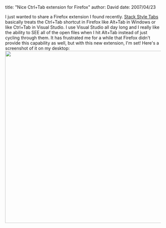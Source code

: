 
title: "Nice Ctrl+Tab extension for Firefox"
author: David
date: 2007/04/23

I just wanted to share a Firefox extension I found recently. [Stack Style Tabs](https://addons.mozilla.org/en-US/firefox/addon/1936) basically treats the Ctrl+Tab shortcut in Firefox like Alt+Tab in Windows or like Ctrl+Tab in Visual Studio. I use Visual Studio all day long and I really like the ability to SEE all of the open files when I hit Alt+Tab instead of just cycling through them. It has frustrated me for a while that Firefox didn't provide this capability as well, but with this new extension, I'm set! 
Here's a screenshot of it on my desktop: 
[<img style="border-right: 0px; border-top: 0px; border-left: 0px; border-bottom: 0px" height="557" src="http://www.mohundro.com/blog/content/binary/WindowsLiveWriter/NiceCtrlTabextensionforFirefox_B752/firefox-alt-tab_thumb.png" width="692" border="0">](http://www.mohundro.com/blog/content/binary/WindowsLiveWriter/NiceCtrlTabextensionforFirefox_B752/firefox-alt-tab%5B2%5D.png)
